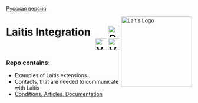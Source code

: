 <a href="https://github.com/Mikolaytis/LaitisIntegration/blob/master/README.ru-RU.md">Русская версия</a>

<a href="https://laitis.ru"><img src="http://laitis.ru/Images/Icons/android-icon-192x192.png" alt="Laitis Logo" width="192" align="right"/></a>

# Laitis Integration <a href="https://vk.com/mikolaytis"><img src="https://pp.userapi.com/c623831/v623831300/54e02/PrgWBub3yX8.jpg" align="right" alt="Developer Portrait" height="32"/></a>&nbsp;&nbsp;&nbsp;&nbsp;<a href="https://vk.com/laitisgroup"><img src="https://upload.wikimedia.org/wikipedia/commons/thumb/2/21/VK.com-logo.svg/240px-VK.com-logo.svg.png" align="right" alt="VK Logo" height="32"/></a>&nbsp;&nbsp;&nbsp;&nbsp;<a href="https://www.youtube.com/channel/UC0rB-gldJSlgrv26FK0lhZA"><img src="https://www.youtube.com/yt/about/media/images/brand-resources/icons/YouTube_icon_full-color.svg" align="right" alt="Youtube Logo" height="32"/></a>

### Repo contains: 

* Examples of Laitis extensions. 
* Contacts, that are needed to communicate with Laitis
* <a href="https://github.com/Mikolaytis/LaitisIntegration/wiki">Conditions, Articles, Documentation</a>
